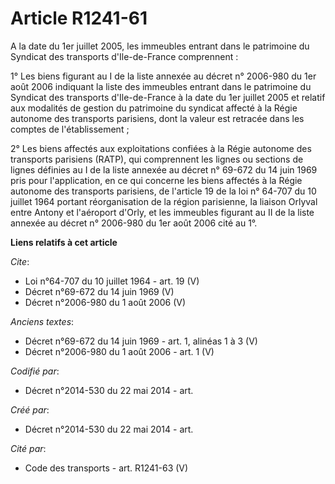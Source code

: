 # Article R1241-61

A la date du 1er juillet 2005, les immeubles entrant dans le patrimoine du Syndicat des transports d'Ile-de-France
comprennent : 

1° Les biens figurant au I de la liste annexée au décret n° 2006-980 du 1er août 2006 indiquant la liste des immeubles
entrant dans le patrimoine du Syndicat des transports d'Ile-de-France à la date du 1er juillet 2005 et relatif aux modalités
de gestion du patrimoine du syndicat affecté à la Régie autonome des transports parisiens, dont la valeur est retracée dans
les comptes de l'établissement ; 

2° Les biens affectés aux exploitations confiées à la Régie autonome des transports parisiens (RATP), qui comprennent les
lignes ou sections de lignes définies au I de la liste annexée au décret n° 69-672 du 14 juin 1969 pris pour l'application,
en ce qui concerne les biens affectés à la Régie autonome des transports parisiens, de l'article 19 de la loi n° 64-707 du 10
juillet 1964 portant réorganisation de la région parisienne, la liaison Orlyval entre Antony et l'aéroport d'Orly, et les
immeubles figurant au II de la liste annexée au décret n° 2006-980 du 1er août 2006 cité au 1°.

**Liens relatifs à cet article**

_Cite_:

  - Loi n°64-707 du 10 juillet 1964 - art. 19 (V)
  - Décret n°69-672 du 14 juin 1969 (V)
  - Décret n°2006-980 du 1 août 2006 (V)

_Anciens textes_:

  - Décret n°69-672 du 14 juin 1969 - art. 1, alinéas 1 à 3 (V)
  - Décret n°2006-980 du 1 août 2006 - art. 1 (V)

_Codifié par_:

  - Décret n°2014-530 du 22 mai 2014 - art.

_Créé par_:

  - Décret n°2014-530 du 22 mai 2014 - art.

_Cité par_:

  - Code des transports - art. R1241-63 (V)
